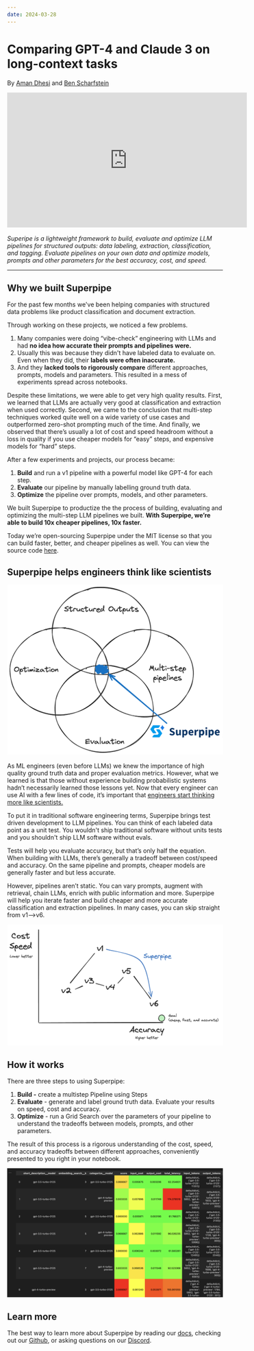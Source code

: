 ```yaml
---
date: 2024-03-28
---
```


# Comparing GPT-4 and Claude 3 on long-context tasks

By [Aman Dhesi](https://twitter.com/amansplaining) and [Ben Scharfstein](https://twitter.com/benscharfstein)

<p align="center"><iframe width="560" height="315" src="https://www.youtube.com/embed/enJ2EB_qf1E?si=yCPDnCt4AwmE69AZ" title="YouTube video player" frameborder="0" allow="accelerometer; autoplay; clipboard-write; encrypted-media; gyroscope; picture-in-picture; web-share" referrerpolicy="strict-origin-when-cross-origin" allowfullscreen></iframe></p>

_Superipe is a lightweight framework to build, evaluate and optimize LLM pipelines for structured outputs: data labeling, extraction, classification, and tagging. Evaluate pipelines on your own data and optimize models, prompts and other parameters for the best accuracy, cost, and speed._

---

## Why we built Superpipe

For the past few months we've been helping companies with structured data problems like product classification and document extraction.

Through working on these projects, we noticed a few problems.

1. Many companies were doing “vibe-check” engineering with LLMs and had **no idea how accurate their prompts and pipelines were.**
2. Usually this was because they didn't have labeled data to evaluate on. Even when they did, their **labels were often inaccurate.**
3. And they **lacked tools to rigorously compare** different approaches, prompts, models and parameters. This resulted in a mess of experiments spread across notebooks.

Despite these limitations, we were able to get very high quality results. First, we learned that LLMs are actually very good at classification and extraction when used correctly. Second, we came to the conclusion that multi-step techniques worked quite well on a wide variety of use cases and outperformed zero-shot prompting much of the time. And finally, we observed that there’s usually a lot of cost and speed headroom without a loss in quality if you use cheaper models for “easy” steps, and expensive models for “hard” steps.

After a few experiments and projects, our process became:

1. **Build** and run a v1 pipeline with a powerful model like GPT-4 for each step.
2. **Evaluate** our pipeline by manually labelling ground truth data.
3. **Optimize** the pipeline over prompts, models, and other parameters.

We built Superpipe to productize the the process of building, evaluating and optimizing the multi-step LLM pipelines we built. **With Superpipe, we’re able to build 10x cheaper pipelines, 10x faster.**

Today we’re open-sourcing Superpipe under the MIT license so that you can build faster, better, and cheaper pipelines as well. You can view the source code [here](https://github.com/villagecomputing/superpipe).

## Superpipe helps engineers think like scientists

![Venn diagram of Superpipe](assets/venn.png)

As ML engineers (even before LLMs) we knew the importance of high quality ground truth data and proper evaluation metrics. However, what we learned is that those without experience building probabilistic systems hadn’t necessarily learned those lessons yet. Now that every engineer can use AI with a few lines of code, it’s important that [engineers start thinking more like scientists.](https://www.scharfste.in/evaluation-is-all-you-need-think-like-a-scientist-when-building-ai/)

To put it in traditional software engineering terms, Superpipe brings test driven development to LLM pipelines. You can think of each labeled data point as a unit test. You wouldn't ship traditional software without units tests and you shouldn't ship LLM software without evals.

Tests will help you evaluate accuracy, but that’s only half the equation. When building with LLMs, there’s generally a tradeoff between cost/speed and accuracy. On the same pipeline and prompts, cheaper models are generally faster and but less accurate.

However, pipelines aren’t static. You can vary prompts, augment with retrieval, chain LLMs, enrich with public information and more. Superpipe will help you iterate faster and build cheaper and more accurate classification and extraction pipelines. In many cases, you can skip straight from v1—>v6.

![iterating with Superpipe](assets/iteration.png)

## How it works

There are three steps to using Superpipe:

1. **Build -** create a multistep Pipeline using Steps
2. **Evaluate** - generate and label ground truth data. Evaluate your results on speed, cost and accuracy.
3. **Optimize** - run a Grid Search over the parameters of your pipeline to understand the tradeoffs between models, prompts, and other parameters.

The result of this process is a rigorous understanding of the cost, speed, and accuracy tradeoffs between different approaches, conveniently presented to you right in your notebook.

![grid search](assets/grid.png)

## Learn more

The best way to learn more about Superpipe by reading our [docs](https://superpipe.ai), checking out our [Github](https://github.com/villagecomputing/superpipe), or asking questions on our [Discord](https://discord.gg/paV2qcHmH7).
